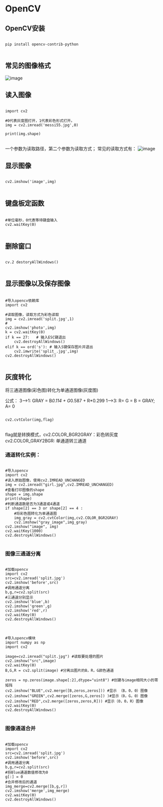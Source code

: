 # OpenCV



## OpenCV安装


<pre>
<code>
pip install opencv-contrib-python
</code>
</pre>


## 常见的图像格式

![image](https://github.com/xiaoxingchen505/Computer_Vision_Basics/blob/master/images/imageformat.png)



## 读入图像

<pre>
<code>
import cv2

#0代表灰度图打开，1代表彩色形式打开。
img = cv2.imread('messi55.jpg',0)

print(img.shape)
</code>
</pre>

一个参数为读取路径，第二个参数为读取方式；
常见的读取方式有：
![image](https://github.com/xiaoxingchen505/Computer_Vision_Basics/blob/master/images/readimages.png)


## 显示图像
<pre>
<code>
cv2.imshow('image',img)
</code>
</pre>

## 键盘板定函数
<pre>
<code>
#单位毫秒，0代表等待键盘输入
cv2.waitKey(0)
</code>
</pre>

## 删除窗口
<pre>
<code>
cv.2 destoryAllWindows()
</code>
</pre>

## 显示图像以及保存图像
<pre>
<code>
#导入opencv依赖库
import cv2

#读取图像，读取方式为彩色读取
img = cv2.imread('split.jpg',1)
#
cv2.imshow('photo',img)
k = cv2.waitKey(0)
if k == 27:   # 输入ESC键退出
    cv2.destroyAllWindows()
elif k == ord('s'): # 输入S键保存图片并退出
    cv2.imwrite('split_.jpg',img)
cv2.destroyAllWindows()
</code>
</pre>

## 灰度转化
将三通道图像(彩色图)转化为单通道图像(灰度图)

公式：
3-->1: GRAY = B*0.114 + G*0.587 + R*0.299
1-->3: R= G = B = GRAY; A= 0

<pre>
<code>
cv2.cvtColor(img,flag)
</code>
</pre>
flag就是转换模式，cv2.COLOR_BGR2GRAY：彩色转灰度
cv2.COLOR_GRAY2BGR: 单通道转三通道

### 通道转化实例：
<pre>
<code>
#导入opencv
import cv2 
#读入原始图像，使用cv2.IMREAD_UNCHANGED
img = cv2.imread("girl.jpg",cv2.IMREAD_UNCHANGED)
#查看打印图像的shape
shape = img.shape
print(shape)
#判断通道数是否为3通道或4通道
if shape[2] == 3 or shape[2] == 4 :
    #将彩色图转化为单通道图
    img_gray = cv2.cvtColor(img,cv2.COLOR_BGR2GRAY)
    cv2.imshow("gray_image",img_gray)
cv2.imshow("image", img)
cv2.waitKey(1000)
cv2.destroyAllWindows()
</code>
</pre>


### 图像三通道分离
<pre>
<code>
#加载opencv
import cv2
src=cv2.imread('split.jpg')
cv2.imshow('before',src)
#调用通道分离
b,g,r=cv2.split(src)
#三通道分别显示
cv2.imshow('blue',b)
cv2.imshow('green',g)
cv2.imshow('red',r)
cv2.waitKey(0)
cv2.destroyAllWindows()
</code>
</pre>

<pre>
<code>
#导入opencv模块
import numpy as np
import cv2            
 
image=cv2.imread("split.jpg") #读取要处理的图片
cv2.imshow("src",image)
cv2.waitKey(0)
B,G,R = cv2.split(image) #分离出图片的B，R，G颜色通道

zeros = np.zeros(image.shape[:2],dtype="uint8") #创建与image相同大小的零矩阵
cv2.imshow("BLUE",cv2.merge([B,zeros,zeros])) #显示 （B，0，0）图像
cv2.imshow("GREEN",cv2.merge([zeros,G,zeros]) )#显示（0，G，0）图像
cv2.imshow("RED",cv2.merge([zeros,zeros,R])) #显示（0，0，R）图像
cv2.waitKey(0)
cv2.destroyAllWindows()
</code>
</pre>

### 图像通道合并
<pre>
<code>
#加载opencv
import cv2
src=cv2.imread('split.jpg')
cv2.imshow('before',src)
#调用通道分离
b,g,r=cv2.split(src)
#将Blue通道数值修改为0
g[:] = 0
#合并修改后的通道
img_merge=cv2.merge([b,g,r])
cv2.imshow('merge',img_merge)
cv2.waitKey(0)
cv2.destroyAllWindows()
</code>
</pre>

